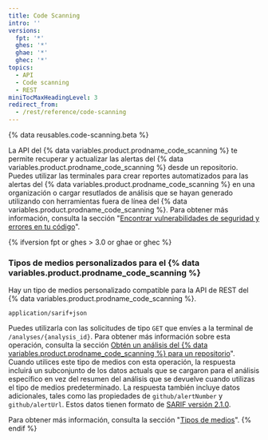 ```yaml
---
title: Code Scanning
intro: ''
versions:
  fpt: '*'
  ghes: '*'
  ghae: '*'
  ghec: '*'
topics:
  - API
  - Code scanning
  - REST
miniTocMaxHeadingLevel: 3
redirect_from:
  - /rest/reference/code-scanning
---
```


{% data reusables.code-scanning.beta %}

La API del {% data variables.product.prodname_code_scanning %} te permite recuperar y actualizar las alertas del {% data variables.product.prodname_code_scanning %} desde un repositorio. Puedes utilizar las terminales para crear reportes automatizados para las alertas del {% data variables.product.prodname_code_scanning %} en una organización o cargar resutlados de análisis que se hayan generado utilizando con herramientas fuera de línea del {% data variables.product.prodname_code_scanning %}. Para obtener más información, consulta la sección "[Encontrar vulnerabilidades de seguridad y errores en tu código](/github/finding-security-vulnerabilities-and-errors-in-your-code)".

{% ifversion fpt or ghes > 3.0 or ghae or ghec %}
### Tipos de medios personalizados para el {% data variables.product.prodname_code_scanning %}

Hay un tipo de medios personalizado compatible para la API de REST del {% data variables.product.prodname_code_scanning %}. 

    application/sarif+json

Puedes utilizarla con las solicitudes de tipo `GET` que envíes a la terminal de `/analyses/{analysis_id}`. Para obtener más información sobre esta operación, consulta la sección [Obtén un análisis del {% data variables.product.prodname_code_scanning %} para un repositorio](#get-a-code-scanning-analysis-for-a-repository)". Cuando utilices este tipo de medios con esta operación, la respuesta incluirá un subconjunto de los datos actuals que se cargaron para el análisis específico en vez del resumen del análisis que se devuelve cuando utilizas el tipo de medios predeterminado. La respuesta también incluye datos adicionales, tales como las propiedades de `github/alertNumber` y `github/alertUrl`. Estos datos tienen formato de [SARIF versión 2.1.0](https://docs.oasis-open.org/sarif/sarif/v2.1.0/cs01/sarif-v2.1.0-cs01.html).

Para obtener más información, consulta la sección "[Tipos de medios](/rest/overview/media-types)".
{% endif %}
